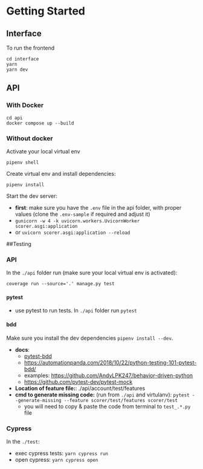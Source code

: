 
# Getting Started

## Interface
To run the frontend
```
cd interface
yarn
yarn dev
```

## API
### With Docker
```
cd api
docker compose up --build
```

### Without docker
Activate your local virtual env
```
pipenv shell
```

Create virtual env and install dependencies:
```
pipenv install
```

Start the dev server:
- **first**: make sure you have the `.env` file in the api folder, with proper values (clone the `.env-sample` if required and adjust it)
- `gunicorn -w 4 -k uvicorn.workers.UvicornWorker scorer.asgi:application`
- or `uvicorn scorer.asgi:application --reload`

##Testing
### API

In the `./api` folder run (make sure your local virtual env is activated):
```
coverage run --source='.' manage.py test
```


#### pytest
- use pytest to run tests. In `./api` folder run `pytest`

#### bdd

Make sure you install the dev dependencies `pipenv install --dev`.

- **docs**:
  - [pytest-bdd](https://pytest-bdd.readthedocs.io/en/latest/#advanced-code-generation)
  - https://automationpanda.com/2018/10/22/python-testing-101-pytest-bdd/
  - examples: https://github.com/AndyLPK247/behavior-driven-python
  - https://github.com/pytest-dev/pytest-mock
- **Location of feature file:**: ./api/account/test/features
- **cmd to generate missing code:** (run from `./api` and virtulanv): `pytest --generate-missing --feature scorer/test/features scorer/test`
  - you will need to copy & paste the code from terminal to `test_.*.py` file



### Cypress

In the `./test`:
- exec cypress tests: `yarn cypress run`
- open cypress: `yarn cypress open`
